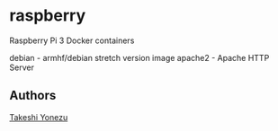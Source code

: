 # raspberry

Raspberry Pi 3 Docker containers

debian - armhf/debian stretch version image
apache2 - Apache HTTP Server

## Authors
[Takeshi Yonezu](https://github.com/tkyonezu)
